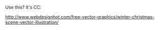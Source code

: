 Use this? It's CC:

http://www.webdesignhot.com/free-vector-graphics/winter-christmas-scene-vector-illustration/
